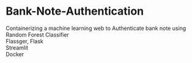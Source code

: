 # Bank-Note-Authentication

Containerizing a machine learning web to Authenticate bank note using Random Forest Classifier
<br>
Flassger, Flask
<br>
Streamlit
<br>
Docker
